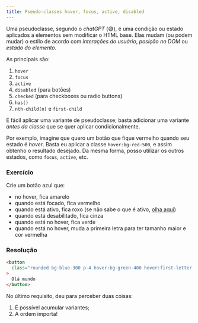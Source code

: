```yaml
---
title: Pseudo-classes hover, focus, active, disabled
---
```


Uma pseudoclasse, segundo o _chatGPT_ (😅), é uma condição ou estado aplicados a elementos sem modificar o HTML base. Elas mudam (ou podem mudar) o estilo de acordo com _interações do usuário_, _posição no DOM_ ou _estado do elemento_.

As principais são:

1. `hover`
2. `focus`
3. `active`
4. `disabled` (para botões)
5. `checked` (para checkboxes ou radio buttons)
6. `has()`
7. `nth-child(n)` e `first-child`

É fácil aplicar uma variante de pseudoclasse; basta adicionar uma variante _antes da classe_ que se quer aplicar condicionalmente.

Por exemplo, imagine que quero um botão que fique vermelho quando seu estado é _hover_. Basta eu aplicar a classe `hover:bg-red-500`, e assim obtenho o resultado desejado. Da mesma forma, posso utilizar os outros estados, como `focus`, `active`, etc.

### Exercício

Crie um botão azul que:

- no hover, fica amarelo
- quando está focado, fica vermelho
- quando está ativo, fica roxo (se não sabe o que é ativo, [olha aqui](https://developer.mozilla.org/en-US/docs/Web/CSS/:active))
- quando está desabilitado, fica cinza
- quando está no hover, fica verde
- quando está no hover, muda a primeira letra para ter tamanho maior e cor vermelha

### Resolução

```html
<button
  class="rounded bg-blue-300 p-4 hover:bg-green-400 hover:first-letter:text-xl hover:first-letter:text-red-500 focus:bg-red-300 active:bg-purple-300 disabled:bg-gray-300"
>
  Olá mundo
</button>
```

No último requisito, deu para perceber duas coisas:

1. É possível acumular variantes;
2. A ordem importa!
